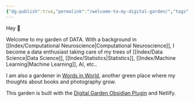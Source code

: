```yaml
---
{"dg-publish":true,"permalink":"/welcome-to-my-digital-garden/","tags":"gardenEntry"}
---
```



Hey 🌱

   

Welcome to my garden of DATA. With a background in [[Index/Computational Neuroscience\|Computational Neuroscience]], I become a data enthusiast taking care of my trees of [[Index/Data Science\|Data Science]], [[Index/Statistics\|Statistics]], [[Index/Machine Learning\|Machine Learning]], AI, etc..

I am also a gardener in [Words in World](https://words-in-world.vercel.app), another green place where my thoughts about books and photography grow. 

This garden is built with the [Digital Garden Obsidian Plugin](https://github.com/oleeskild/Obsidian-Digital-Garden) and Netlify.